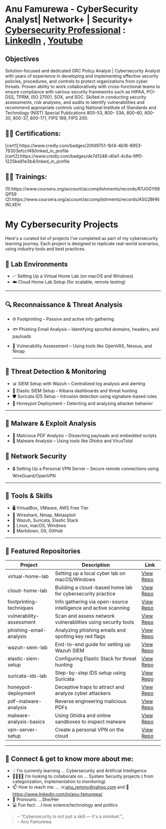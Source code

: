 <h1>Anu Famurewa - CyberSecurity Analyst| Network+ | Security+ 
<br/><a href="https://github.com/">Cybersecurity Professional</a> : <a href="https://www.linkedin.com/in/anu-famurewa/">LinkedIn</a> , <a href="https://www.youtube.com/@Cybertalkk/">Youtube</a>

<h2> Objectives </h2> 
Solution-focused and dedicated GRC Policy Analyst | Cybersecurity Analyst with years of experience in developing and implementing effective security policies, procedures, and controls to protect organizations from cyber threats. Proven ability to work collaboratively with cross-functional teams to ensure compliance with various security frameworks such as HIPAA, PCI-DSS, TPRM, ISO 27001, SOX, and SOC. Skilled in conducting security assessments, risk analyses, and audits to identify vulnerabilities and recommend appropriate controls using National Institute of Standards and Technology (NIST) Special Publications 800-53, 800- 53A, 800-60, 800-30, 800-37, 800-171, FIPS 199, FIPS 200.

<h2>👨‍💻 Certifications:</h2> 
[cert1]:https://www.credly.com/badges/20fd9751-1b14-4b18-8953-79303efccf49/linked_in_profile 
[cert2]:https://www.credly.com/badges/de7d1248-d0e1-4c6a-9ff0-1225be81e3b4/linked_in_profile 

<h2>👨‍💻 Trainings:</h2> 
(1):https://www.coursera.org/account/accomplishments/records/R7JGGY69QP59
(2):https://www.coursera.org/account/accomplishments/records/A5G2BHNWLXEH 


<h1> My Cybersecurity Projects </h2>
Here's a curated list of projects I’ve completed as part of my cybersecurity learning journey. 
Each project is designed to replicate real-world scenarios, using industry tools and best practices.

<h2>🧪 Lab Environments </h2>
  
- ✅ Setting Up a Virtual Home Lab (on macOS and Windows)
- ☁️ Cloud Home Lab Setup (for scalable, remote testing)

---

<h2> 🔍 Reconnaissance & Threat Analysis </h2>
  
- 🌐 Footprinting – Passive and active info gathering
- 🐟 Phishing Email Analysis – Identifying spoofed domains, headers, and payloads
- 🧫 Vulnerability Assessment – Using tools like OpenVAS, Nessus, and Nmap

  ---

<h2> 🚨 Threat Detection & Monitoring </h2>

- 📊 SIEM Setup with Wazuh – Centralized log analysis and alerting
- 🔎 Elastic SIEM Setup – Kibana dashboards and threat hunting
- 🛡️ Suricata IDS Setup – Intrusion detection using signature-based rules
- 🧲 Honeypot Deployment – Detecting and analyzing attacker behavior

---

<h2> 🔬 Malware & Exploit Analysis </h2>

- 🧾 Malicious PDF Analysis – Dissecting payloads and embedded scripts
- 🧟 Malware Analysis – Using tools like Ghidra and VirusTotal



<h2> 🔐 Network Security </h2>

- 🔒 Setting Up a Personal VPN Server – Secure remote connections using WireGuard/OpenVPN

---

<h2> 🧰 Tools & Skills </h2>

- 🖥️ VirtualBox, VMware, AWS Free Tier
- 🧪 Wireshark, Nmap, Metasploit
- 🔐 Wazuh, Suricata, Elastic Stack
- 🐧 Linux, macOS, Windows
- 📄 Markdown, Git, GitHub

---

<h2> 📁 Featured Repositories </h2>

| Project | Description | Link |
|--------|-------------|------|
| virtual-home-lab | Setting up a local cyber lab on macOS/Windows | [View Repo](#) |
| cloud-home-lab | Building a cloud-based home lab for cybersecurity practice | [View Repo](#) |
| footprinting-techniques | Info gathering via open-source intelligence and active scanning | [View Repo](#) |
| vulnerability-assessment | Scan and assess network vulnerabilities using security tools | [View Repo](#) |
| phishing-email-analysis | Analyzing phishing emails and spotting key red flags | [View Repo](#) |
| wazuh-siem-lab | End-to-end guide for setting up Wazuh SIEM | [View Repo](#) |
| elastic-siem-setup | Configuring Elastic Stack for threat hunting | [View Repo](#) |
| suricata-ids-lab | Step-by-step IDS setup using Suricata | [View Repo](#) |
| honeypot-deployment | Deceptive traps to attract and analyze cyber attackers | [View Repo](#) |
| pdf-malware-analysis | Reverse engineering malicious PDFs | [View Repo](#) |
| malware-analysis-basics | Using Ghidra and online sandboxes to inspect malware | [View Repo](#) |
| vpn-server-setup | Create a personal VPN on the cloud | [View Repo](#) |

---



<h2> 🤳 Connect & get to know more about me:</h2>

- 💡 I’m currently learning ...  Cybersecurity and Artificial Intelligence
- 👩‍👩‍👦‍👦 I’m looking to collaborate on ... System Security projects ( from categorization, implementation to monitoring)
- 📫 How to reach me: ... ✉️anu_remmy@yahoo.com and 💼 https://www.linkedin.com/in/anu-famurewa/
- 👩 Pronouns: ...She/Her
- 💻 Fun fact: ...I love science/technology and politics

 > – “Cybersecurity is not just a skill — it's a mindset.”_  
 >  – Anu Famurewa

